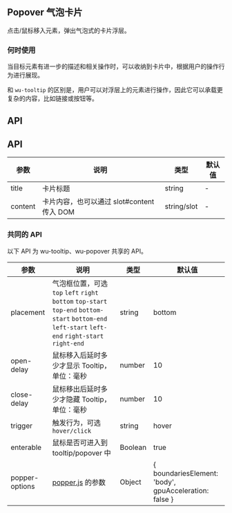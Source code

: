 ## Popover 气泡卡片

点击/鼠标移入元素，弹出气泡式的卡片浮层。

### 何时使用

当目标元素有进一步的描述和相关操作时，可以收纳到卡片中，根据用户的操作行为进行展现。

和 `wu-tooltip` 的区别是，用户可以对浮层上的元素进行操作，因此它可以承载更复杂的内容，比如链接或按钮等。

## API

## API

| 参数      | 说明                                     | 类型          | 默认值 |
|-----------|------------------------------------------|---------------|--------|
| title     | 卡片标题                                 | string  | -     |
| content   | 卡片内容，也可以通过 slot#content 传入 DOM     | string/slot | -    |


### 共同的 API

以下 API 为 wu-tooltip、wu-popover 共享的 API。

| 参数      | 说明                                     | 类型       | 默认值 |
|-----------|------------------------------------------|------------|--------|
| placement | 气泡框位置，可选 `top` `left` `right` `bottom` `top-start` `top-end` `bottom-start` `bottom-end` `left-start` `left-end` `right-start` `right-end` | string  | bottom    |
| open-delay | 鼠标移入后延时多少才显示 Tooltip，单位：毫秒 | number | 10 |
| close-delay | 鼠标移出后延时多少才隐藏 Tooltip，单位：毫秒 | number | 10 |
| trigger   | 触发行为，可选 `hover/click`       | string        | hover  |
| enterable  | 鼠标是否可进入到 tooltip/popover 中       | Boolean        | true  |
| popper-options   | [popper.js](https://popper.js.org/popper-documentation.html) 的参数   | Object   | { boundariesElement: 'body', gpuAcceleration: false }  |

